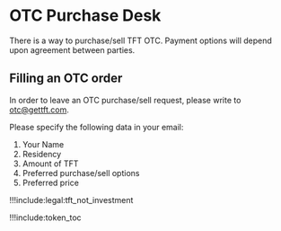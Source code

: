 # OTC Purchase Desk

There is a way to purchase/sell TFT OTC. Payment options will depend upon agreement between parties.

## Filling an OTC order

In order to leave an OTC purchase/sell request, please write to otc@gettft.com. 

Please specify the following data in your email:

1. Your Name
2. Residency
3. Amount of TFT
4. Preferred purchase/sell options
5. Preferred price

!!!include:legal:tft_not_investment

!!!include:token_toc